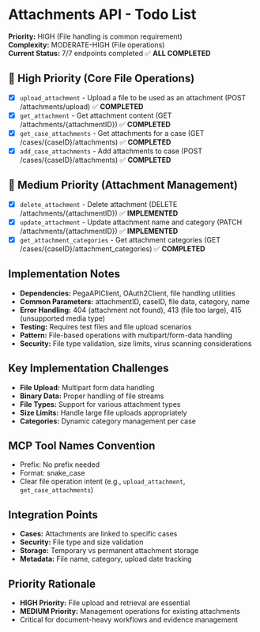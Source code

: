 # Attachments API - Todo List

**Priority:** HIGH (File handling is common requirement)  
**Complexity:** MODERATE-HIGH (File operations)  
**Current Status:** 7/7 endpoints completed ✅ **ALL COMPLETED**

## 🔄 High Priority (Core File Operations)
- [x] `upload_attachment` - Upload a file to be used as an attachment (POST /attachments/upload) ✅ **COMPLETED**
- [x] `get_attachment` - Get attachment content (GET /attachments/{attachmentID}) ✅ **COMPLETED**
- [x] `get_case_attachments` - Get attachments for a case (GET /cases/{caseID}/attachments) ✅ **COMPLETED**
- [x] `add_case_attachments` - Add attachments to case (POST /cases/{caseID}/attachments) ✅ **COMPLETED**

## 🔄 Medium Priority (Attachment Management)
- [x] `delete_attachment` - Delete attachment (DELETE /attachments/{attachmentID}) ✅ **IMPLEMENTED**
- [x] `update_attachment` - Update attachment name and category (PATCH /attachments/{attachmentID}) ✅ **IMPLEMENTED**
- [x] `get_attachment_categories` - Get attachment categories (GET /cases/{caseID}/attachment_categories) ✅ **COMPLETED**

## Implementation Notes
- **Dependencies:** PegaAPIClient, OAuth2Client, file handling utilities
- **Common Parameters:** attachmentID, caseID, file data, category, name
- **Error Handling:** 404 (attachment not found), 413 (file too large), 415 (unsupported media type)
- **Testing:** Requires test files and file upload scenarios
- **Pattern:** File-based operations with multipart/form-data handling
- **Security:** File type validation, size limits, virus scanning considerations

## Key Implementation Challenges
- **File Upload:** Multipart form data handling
- **Binary Data:** Proper handling of file streams
- **File Types:** Support for various attachment types
- **Size Limits:** Handle large file uploads appropriately
- **Categories:** Dynamic category management per case

## MCP Tool Names Convention
- Prefix: No prefix needed
- Format: snake_case
- Clear file operation intent (e.g., `upload_attachment`, `get_case_attachments`)

## Integration Points
- **Cases:** Attachments are linked to specific cases
- **Security:** File type and size validation
- **Storage:** Temporary vs permanent attachment storage
- **Metadata:** File name, category, upload date tracking

## Priority Rationale
- **HIGH Priority:** File upload and retrieval are essential
- **MEDIUM Priority:** Management operations for existing attachments
- Critical for document-heavy workflows and evidence management
